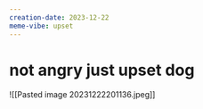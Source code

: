 ```yaml
---
creation-date: 2023-12-22
meme-vibe: upset
---
```

# not angry just upset dog
![[Pasted image 20231222201136.jpeg]]